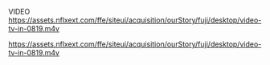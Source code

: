 VIDEO
https://assets.nflxext.com/ffe/siteui/acquisition/ourStory/fuji/desktop/video-tv-in-0819.m4v

https://assets.nflxext.com/ffe/siteui/acquisition/ourStory/fuji/desktop/video-tv-in-0819.m4v